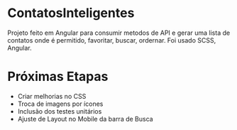 # ContatosInteligentes

Projeto feito em Angular para consumir metodos de API e gerar uma lista de contatos onde é permitido, favoritar, buscar, ordernar.
Foi usado SCSS, Angular.

# Próximas Etapas
* Criar melhorias no CSS
* Troca de imagens por ícones
* Inclusão dos testes unitários
* Ajuste de Layout no Mobile da barra de Busca



